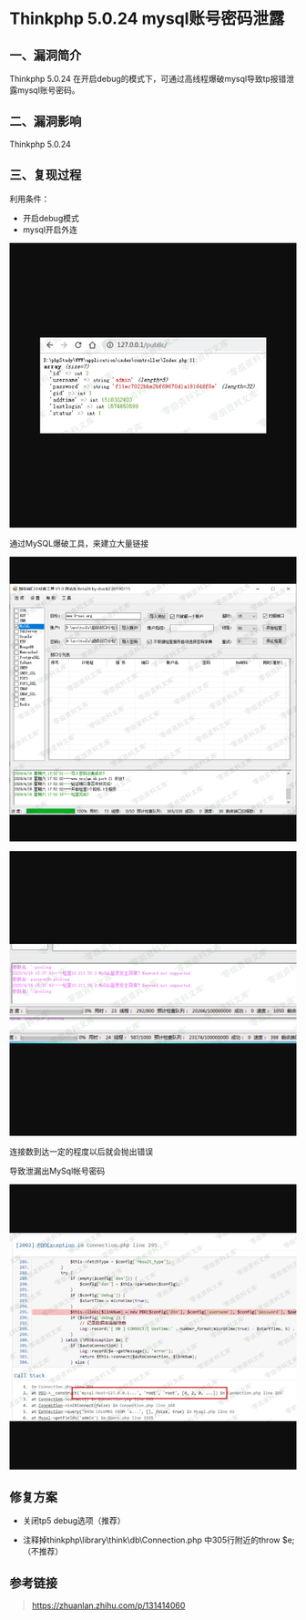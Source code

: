 Thinkphp 5.0.24 mysql账号密码泄露
=================================

一、漏洞简介
------------

Thinkphp 5.0.24
在开启debug的模式下，可通过高线程爆破mysql导致tp报错泄露mysql账号密码。

二、漏洞影响
------------

Thinkphp 5.0.24

三、复现过程
------------

利用条件：

-   开启debug模式
-   mysql开启外连

![](./resource/Thinkphp5.0.24mysql账号密码泄露/media/rId24.png)

通过MySQL爆破工具，来建立大量链接

![](./resource/Thinkphp5.0.24mysql账号密码泄露/media/rId25.png)

![](./resource/Thinkphp5.0.24mysql账号密码泄露/media/rId26.png)

连接数到达一定的程度以后就会抛出错误

导致泄漏出MySql帐号密码

![](./resource/Thinkphp5.0.24mysql账号密码泄露/media/rId27.png)

修复方案
--------

-   关闭tp5 debug选项（推荐）

-   注释掉thinkphp\\library\\think\\db\\Connection.php
    中305行附近的throw \$e;（不推荐）

参考链接
--------

> https://zhuanlan.zhihu.com/p/131414060
